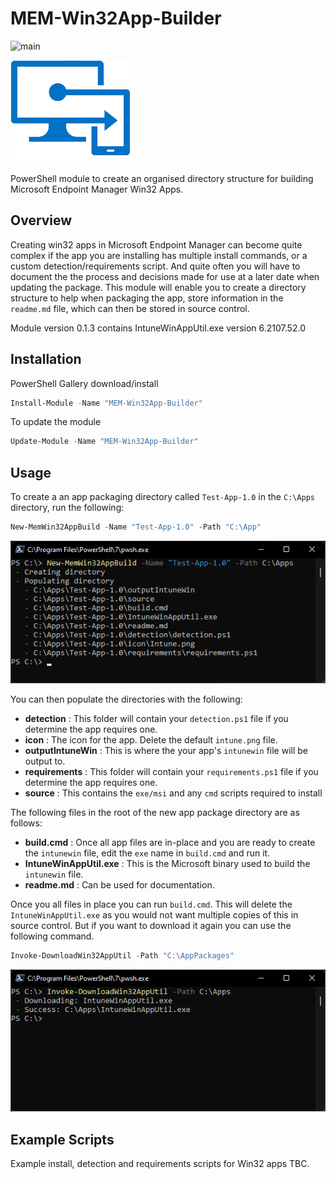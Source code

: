 # MEM-Win32App-Builder

![main](https://github.com/markkerry/MEM-Win32App-Builder/actions/workflows/CI.yaml/badge.svg)

![intune](media/Intune.png)

PowerShell module to create an organised directory structure for building Microsoft Endpoint Manager Win32 Apps.

## Overview

Creating win32 apps in Microsoft Endpoint Manager can become quite complex if the app you are installing has multiple install commands, or a custom detection/requirements script. And quite often you will have to document the the process and decisions made for use at a later date when updating the package. This module will enable you to create a directory structure to help when packaging the app, store information in the `readme.md` file, which can then be stored in source control.

Module version 0.1.3 contains IntuneWinAppUtil.exe version 6.2107.52.0

## Installation

PowerShell Gallery download/install

```powershell
Install-Module -Name "MEM-Win32App-Builder"
```

To update the module

```powershell
Update-Module -Name "MEM-Win32App-Builder"
```

## Usage

To create a an app packaging directory called `Test-App-1.0` in the `C:\Apps` directory, run the following:

```powershell
New-MemWin32AppBuild -Name "Test-App-1.0" -Path "C:\App"
```

![New-MemeWin32AppBuild](media/New-MemWin32AppBuild.png)

You can then populate the directories with the following:

* __detection__ : This folder will contain your `detection.ps1` file if you determine the app requires one.
* __icon__ : The icon for the app. Delete the default `intune.png` file.
* __outputIntuneWin__ : This is where the your app's `intunewin` file will be output to.
* __requirements__ : This folder will contain your `requirements.ps1` file if you determine the app requires one.
* __source__ : This contains the `exe/msi` and any `cmd` scripts required to install

The following files in the root of the new app package directory are as follows:

* __build.cmd__ : Once all app files are in-place and you are ready to create the `intunewin` file, edit the `exe` name in `build.cmd` and run it.
* __IntuneWinAppUtil.exe__ : This is the Microsoft binary used to build the `intunewin` file.
* __readme.md__ : Can be used for documentation.

Once you all files in place you can run `build.cmd`. This will delete the `IntuneWinAppUtil.exe` as you would not want multiple copies of this in source control. But if you want to download it again you can use the following command.

```powershell
Invoke-DownloadWin32AppUtil -Path "C:\AppPackages"
```

![Invoke-DownloadWin32AppUtil](media/Invoke-DownloadWin32AppUtil.png)

## Example Scripts

Example install, detection and requirements scripts for Win32 apps TBC.
